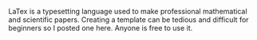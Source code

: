 LaTex is a typesetting language used to make professional mathematical and scientific papers.
Creating a template can be tedious and difficult for beginners so I posted one here.  Anyone is free to use it.

